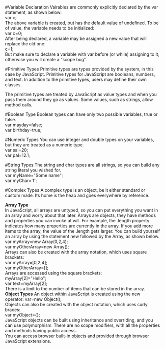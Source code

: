 #Variable Declaration
Vairables are commonly explicitly declared by the var statement, as shown below:<br>
var c; <br>
The above variable is created, but has the default value of undefined. To be of value, the variable needs
to be initialized: <br>
var c=0; <br>
After being declared, a variable may be assigned a new value that will replace the old one: <br>
c=1; <br>
But make sure to declare a variable with var before (or while) assigning to it; otherwise you will create a "scope bug".

#Primitive Types
Primitive types are types provided by the system, in this case by JavaScript. Primitive types for JavaScript are booleans,
numbers, and text. In addition to the primitive types, users may define their own classes. <br>

The primitive types are treated by JavaScript as value types and when you pass them around they go as values. Some values, such
as strings, allow method calls. 

#Boolean Type
Boolean types can have only two possible variables, true or false. <br>
var mayday=false;  <br>
var birthday=true; <br>

#Numeric Types
You can use integer and double types on your variables, but they are treated as a numeric type. <br>
var sal=20; <br>
var pal=12.1; <br>

#String Types
The string and char types are all strings, so you can build any string literal you wished for. <br>
var myName="Some name"; <br>
var myChar='f'; <br>

#Complex Types
A complex type is an object, be it either standard or custom made. Its home is the heap and goes everywhere by reference. <br>

<b>Array Type</b> <br>
In JavaScript, all arrays are untyped, so you can put everything you want in an array and worry about that later. Arrays are
objects, they have methods and properties you can invoke at will. For example, the .length property indicates how many properties are currently in the array. If you add more items to the array, the value of the .length gets larger. You can build yourself an array by using the statement new followed by the Array, as shown below. <br>
var myArray=new Array(0,2,4); <br>
var myOtherArray=new Array(); <br>
Arrays can also be created with the array notation, which uses square brackets: <br>
var myArray=[0,2,4]; <br>
var myOtherArray=[]; <br>
Arrays are accessed using the square brackets: <br>
myArray[2]="Hello"; <br>
var text=myArray[2]; <br>
There is a limit to the number of items that can be stored in the array. <br>
<b>Object Types</b>
An object within JavaScript is created using the new operator:
var<myObject>=new Object(); <br>
Objects can also be created with the object notation, which uses curly braces: <br>
var myObject={}; <br>
JavaScript objects can be built using inheritance and overriding, and you can use polymorphism. There
are no scope modifiers, with all the properties and methods having public access. <br>
You can access browser built-in objects and provided through browser JavaScript extensions.
